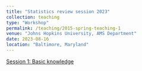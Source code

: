 ```yaml
---
title: "Statistics review session 2023"
collection: teaching
type: "Workshop"
permalink: /teaching/2015-spring-teaching-1
venue: "Johns Hopkins University, AMS Department"
date: 2023-08-16
location: "Baltimore, Maryland"
---
```


[Session 1: Basic knowledge](https://drive.google.com/file/d/1JA1GZ0BhuytsvUXdt9v3F6Amqpb1If7w/view?usp=share_link)
